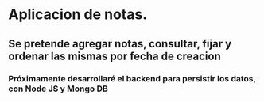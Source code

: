 # Aplicacion de notas.

## Se pretende agregar notas, consultar, fijar y ordenar las mismas por fecha de creacion

### Próximamente desarrollaré el backend para persistir los datos, con Node JS y Mongo DB

